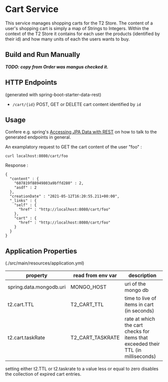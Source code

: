 # Cart Service

This service manages shopping carts for the T2 Store.
The content of a user's shopping cart is simply a map of Strings to Integers.
Within the context of the T2 Store it contains for each user the products (identified by their id) and how many units of each the users wants to buy.


## Build and Run Manually

_**TODO: copy from Order was mangus checked it.**_

## HTTP Endpoints

(generated with spring-boot-starter-data-rest)

* ``/cart/{id}`` POST, GET or DELETE cart content identified by ``id``

## Usage

Confere e.g. spring's [Accessing JPA Data with REST](https://spring.io/guides/gs/accessing-data-rest/) on how to talk to the generated endpoints in general.

An examplatory request to GET the cart content of the user "foo" : 
```
curl localhost:8080/cart/foo
```
Response : 
```
{
  "content" : {
    "607819f88949803a9bffd280" : 2,
    "asdf" : 2
  },
  "creationDate" : "2021-05-12T16:20:55.211+00:00",
  "_links" : {
    "self" : {
      "href" : "http://localhost:8080/cart/foo"
    },
    "cart" : {
      "href" : "http://localhost:8080/cart/foo"
    }
  }
}

```

## Application Properties
(./src/main/resources/application.yml)

property | read from env var | description |
-------- | ----------------- | ----------- |
spring.data.mongodb.uri | MONGO_HOST | uri of the mongo db
t2.cart.TTL		| T2_CART_TTL | time to live of items in cart (in seconds)
t2.cart.taskRate	| T2_CART_TASKRATE | rate at which the cart checks for items that exceeded their TTL (in milliseconds)

setting either t2.TTL or t2.taskrate to a value less or equal to zero disables the collection of expired cart entries.